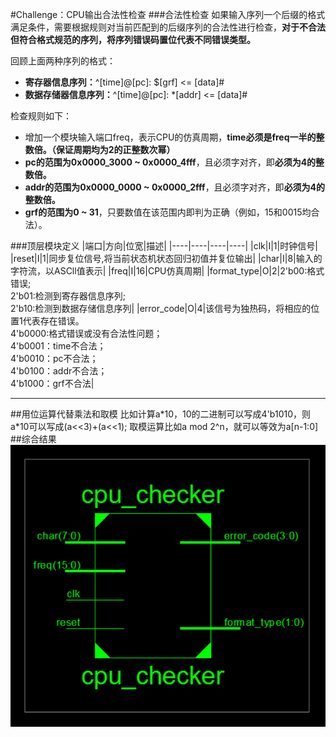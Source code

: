 #Challenge：CPU输出合法性检查
###合法性检查
如果输入序列一个后缀的格式满足条件，需要根据规则对当前匹配到的后缀序列的合法性进行检查，**对于不合法但符合格式规范的序列，将序列错误码置位代表不同错误类型。**

回顾上面两种序列的格式：
- **寄存器信息序列：**^\[time]@\[pc]: \$\[grf] <= \[data]\#
- **数据存储器信息序列：**^\[time]@\[pc]: \*\[addr] <= \[data]\#
  
检查规则如下：
- 增加一个模块输入端口freq，表示CPU的仿真周期，**time必须是freq一半的整数倍。（保证周期均为2的正整数次幂）**
- **pc的范围为0x0000_3000 ~ 0x0000_4fff**，且必须字对齐，即**必须为4的整数倍。**
- **addr的范围为0x0000_0000 ~ 0x0000_2fff**，且必须字对齐，即**必须为4的整数倍。**
- **grf的范围为0 ~ 31**，只要数值在该范围内即判为正确（例如，15和0015均合法）。

###顶层模块定义
|端口|方向|位宽|描述|
|----|----|----|----|
|clk|I|1|时钟信号|
|reset|I|1|同步复位信号,将当前状态机状态回归初值并复位输出|
|char|I|8|输入的字符流，以ASCll值表示|
|freq|I|16|CPU仿真周期|
|format_type|O|2|2'b00:格式错误;<br/>2'b01:检测到寄存器信息序列; <br/>2'b10:检测到数据存储信息序列|
|error_code|O|4|该信号为独热码，将相应的位置1代表存在错误。<br/>4'b0000:格式错误或没有合法性问题；<br/> 4'b0001：time不合法；<br/>4'b0010：pc不合法；<br/> 4'b0100：addr不合法；<br/> 4'b1000：grf不合法|

****
##用位运算代替乘法和取模
比如计算a\*10，10的二进制可以写成4'b1010，则a\*10可以写成(a<<3)+(a<<1);
取模运算比如a mod 2^n，就可以等效为a[n-1:0]
##综合结果
![图 1](images/7234a4434510a5ffb867818bad9bf9c0c9cd758a73921fbeb6321b792ce9ea90.png)  
